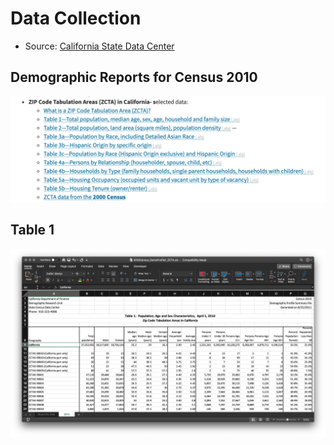 # Data Collection

* Source: [California State Data Center](http://www.dof.ca.gov/Reports/Demographic_Reports/Census_2010/)

## Demographic Reports for Census 2010

![](images/zcta-ca.png)

## Table 1

![](images/table1-zcta.png)
